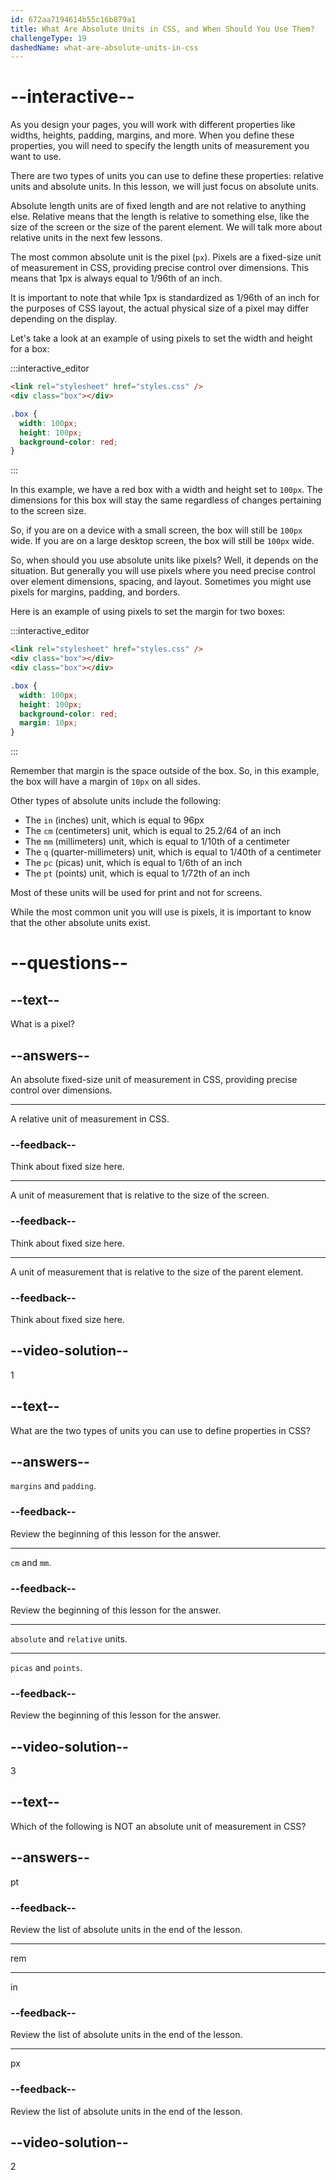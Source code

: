 ```yaml
---
id: 672aa7194614b55c16b879a1
title: What Are Absolute Units in CSS, and When Should You Use Them?
challengeType: 19
dashedName: what-are-absolute-units-in-css
---
```


# --interactive--

As you design your pages, you will work with different properties like widths, heights, padding, margins, and more. When you define these properties, you will need to specify the length units of measurement you want to use.

There are two types of units you can use to define these properties: relative units and absolute units. In this lesson, we will just focus on absolute units.

Absolute length units are of fixed length and are not relative to anything else. Relative means that the length is relative to something else, like the size of the screen or the size of the parent element. We will talk more about relative units in the next few lessons.

The most common absolute unit is the pixel (`px`). Pixels are a fixed-size unit of measurement in CSS, providing precise control over dimensions. This means that 1px is always equal to 1/96th of an inch.

It is important to note that while 1px is standardized as 1/96th of an inch for the purposes of CSS layout, the actual physical size of a pixel may differ depending on the display.

Let's take a look at an example of using pixels to set the width and height for a box:

:::interactive_editor

```html
<link rel="stylesheet" href="styles.css" />
<div class="box"></div>
```

```css
.box {
  width: 100px;
  height: 100px;
  background-color: red;
}
```

:::

In this example, we have a red box with a width and height set to `100px`. The dimensions for this box will stay the same regardless of changes pertaining to the screen size.

So, if you are on a device with a small screen, the box will still be `100px` wide. If you are on a large desktop screen, the box will still be `100px` wide.

So, when should you use absolute units like pixels? Well, it depends on the situation. But generally you will use pixels where you need precise control over element dimensions, spacing, and layout. Sometimes you might use pixels for margins, padding, and borders.

Here is an example of using pixels to set the margin for two boxes:

:::interactive_editor

```html
<link rel="stylesheet" href="styles.css" />
<div class="box"></div>
<div class="box"></div>
```

```css
.box {
  width: 100px;
  height: 100px;
  background-color: red;
  margin: 10px;
}
```

:::

Remember that margin is the space outside of the box. So, in this example, the box will have a margin of `10px` on all sides.

Other types of absolute units include the following:

- The `in` (inches) unit, which is equal to 96px
- The `cm` (centimeters) unit, which is equal to 25.2/64 of an inch
- The `mm` (millimeters) unit, which is equal to 1/10th of a centimeter
- The `q` (quarter-millimeters) unit, which is equal to 1/40th of a centimeter
- The `pc` (picas) unit, which is equal to 1/6th of an inch
- The `pt` (points) unit, which is equal to 1/72th of an inch

Most of these units will be used for print and not for screens. 

While the most common unit you will use is pixels, it is important to know that the other absolute units exist.

# --questions--

## --text--

What is a pixel?

## --answers--

An absolute fixed-size unit of measurement in CSS, providing precise control over dimensions.

---

A relative unit of measurement in CSS.

### --feedback--

Think about fixed size here.

---

A unit of measurement that is relative to the size of the screen.

### --feedback--

Think about fixed size here.

---

A unit of measurement that is relative to the size of the parent element.

### --feedback--

Think about fixed size here.

## --video-solution--

1

## --text--

What are the two types of units you can use to define properties in CSS?

## --answers--

`margins` and `padding`.

### --feedback--

Review the beginning of this lesson for the answer.

---

`cm` and `mm`.

### --feedback--

Review the beginning of this lesson for the answer.

---

`absolute` and `relative` units.

---

`picas` and `points`.

### --feedback--

Review the beginning of this lesson for the answer.

## --video-solution--

3

## --text--

Which of the following is NOT an absolute unit of measurement in CSS?

## --answers--

pt

### --feedback--

Review the list of absolute units in the end of the lesson.

---

rem

---

in

### --feedback--

Review the list of absolute units in the end of the lesson.

---

px

### --feedback--

Review the list of absolute units in the end of the lesson.

## --video-solution--

2
